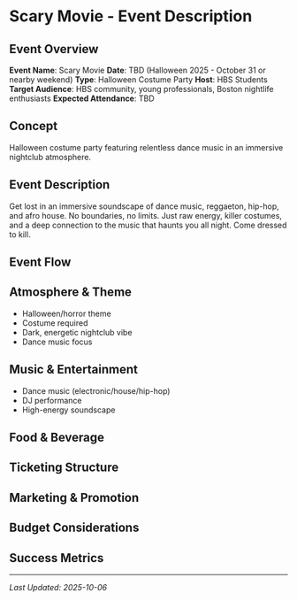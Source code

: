 # Scary Movie - Event Description

## Event Overview
**Event Name**: Scary Movie
**Date**: TBD (Halloween 2025 - October 31 or nearby weekend)
**Type**: Halloween Costume Party
**Host**: HBS Students
**Target Audience**: HBS community, young professionals, Boston nightlife enthusiasts
**Expected Attendance**: TBD

## Concept
Halloween costume party featuring relentless dance music in an immersive nightclub atmosphere.

## Event Description

Get lost in an immersive soundscape of dance music, reggaeton, hip-hop, and afro house. No boundaries, no limits. Just raw energy, killer costumes, and a deep connection to the music that haunts you all night. Come dressed to kill.

## Event Flow


## Atmosphere & Theme
- Halloween/horror theme
- Costume required
- Dark, energetic nightclub vibe
- Dance music focus

## Music & Entertainment
- Dance music (electronic/house/hip-hop)
- DJ performance
- High-energy soundscape

## Food & Beverage


## Ticketing Structure


## Marketing & Promotion


## Budget Considerations


## Success Metrics


---
*Last Updated: 2025-10-06*

